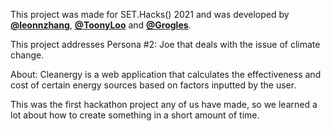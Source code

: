 This project was made for SET.Hacks() 2021 and was developed by **[@leonnzhang](https://github.com/leonnzhang)**, **[@ToonyLoo](https://github.com/Toonyloo)** and **[@Grogles](https://github.com/Grogles)**.

This project addresses Persona #2: Joe that deals with the issue of climate change.


About:
Cleanergy is a web application that calculates the effectiveness and cost of certain energy sources based on factors inputted by the user.


This was the first hackathon project any of us have made, so we learned a lot about how to create something in a short amount of time.
